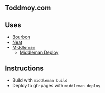 ## Toddmoy.com 


## Uses

* [Bourbon](http://bourbon.io)
* [Neat](http://neat.bourbon.io)
* [Middleman](http://middlemanapp.com)
  * [Middleman Deploy](https://github.com/middleman-contrib/middleman-deploy)

## Instructions

* Build with `middleman build`
* Deploy to gh-pages with `middleman deploy`
